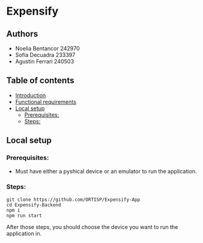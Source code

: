 # Expensify

## Authors
- Noelia Bentancor 242970
- Sofía Decuadra 233397
- Agustin Ferrari 240503

## Table of contents
- [Introduction](#introduction)
- [Functional requirements](#functional-requirements)
- [Local setup](#local-setup)
  - [Prerequisites:](#prerequisites)
  - [Steps:](#steps)
## Local setup

### Prerequisites:
- Must have either a pyshical device or an emulator to run the application.

### Steps:
```
git clone https://github.com/ORTISP/Expensify-App
cd Expensify-Backend
npm i
npm run start
```

After those steps, you should choose the device you want to run the application in.
